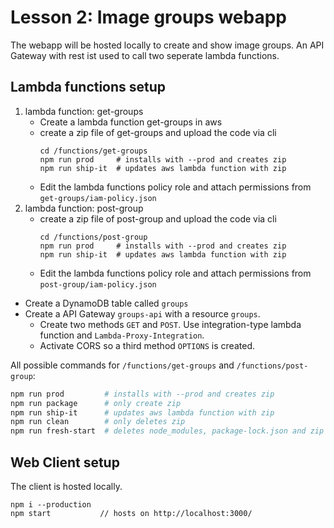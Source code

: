 # Lesson 2: Image groups webapp

The webapp will be hosted locally to create and show image groups. An API Gateway with rest ist used to call two seperate lambda functions.

## Lambda functions setup

1. lambda function: get-groups
   * Create a lambda function get-groups in aws
   * create a zip file of get-groups and upload the code via cli
     ```
     cd /functions/get-groups
     npm run prod     # installs with --prod and creates zip
     npm run ship-it  # updates aws lambda function with zip
     ```
    * Edit the lambda functions policy role and attach permissions from `get-groups/iam-policy.json`
2. lambda function: post-group
   * create a zip file of post-group and upload the code via cli
     ```
     cd /functions/post-group
     npm run prod     # installs with --prod and creates zip
     npm run ship-it  # updates aws lambda function with zip
     ```
    * Edit the lambda functions policy role and attach permissions from `post-group/iam-policy.json`
* Create a DynamoDB table called `groups`
* Create a API Gateway `groups-api` with a resource `groups`.
  * Create two methods `GET` and `POST`. Use integration-type lambda function and `Lambda-Proxy-Integration`.
  * Activate CORS so a third method `OPTIONS` is created.

All possible commands for `/functions/get-groups` and `/functions/post-group`:
```sh
npm run prod         # installs with --prod and creates zip
npm run package      # only create zip
npm run ship-it      # updates aws lambda function with zip
npm run clean        # only deletes zip
npm run fresh-start  # deletes node_modules, package-lock.json and zip
```

## Web Client setup
The client is hosted locally.
```
npm i --production
npm start           // hosts on http://localhost:3000/
```